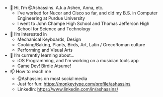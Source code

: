- 👋 Hi, I’m @Ashassins. A.k.a Ashen, Anna, etc.
    - I've worked for Nucor and Cisco so far, and did my B.S. in Computer Engineering at Purdue University
    - I went to John Champe High School and Thomas Jefferson High School for Science and Technology
- 👀 I’m interested in 
    - Mechanical Keyboards, Design 
    - Cooking/Baking, Plants, Birds, Art, Latin / GrecoRoman culture
    - Performing and Visual Arts
- 🌱 I’m currently learning about...
    - iOS Programming, and I'm working on a musician tools app
    - Game Dev! Birdie Atsume!
- 📫 How to reach me 
    - @Ashassins on most social media
    - Just for fun: https://monkeytype.com/profile/ashassins
    - LinkedIn: https://www.linkedin.com/in/ashassins/
<!---
Ashassins/Ashassins is a ✨ special ✨ repository because its `README.md` (this file) appears on your GitHub profile.
You can click the Preview link to take a look at your changes.
--->
